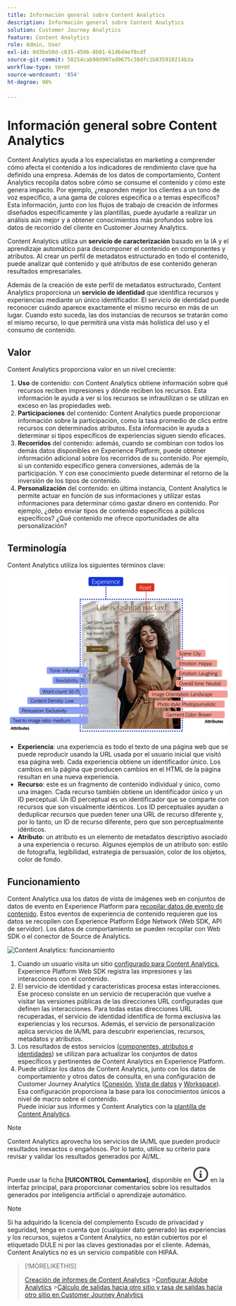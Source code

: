 ```yaml
---
title: Información general sobre Content Analytics
description: Información general sobre Content Analytics
solution: Customer Journey Analytics
feature: Content Analytics
role: Admin, User
exl-id: 0d3be50d-c635-459b-8b01-61d6d4ef0cdf
source-git-commit: 58254cab90d907ad9675c30dfc1b835910214b3a
workflow-type: tm+mt
source-wordcount: '854'
ht-degree: 96%

---
```


# Información general sobre Content Analytics

Content Analytics ayuda a los especialistas en marketing a comprender cómo afecta el contenido a los indicadores de rendimiento clave que ha definido una empresa. Además de los datos de comportamiento, Content Analytics recopila datos sobre cómo se consume el contenido y cómo este genera impacto. Por ejemplo, ¿responden mejor los clientes a un tono de voz específico, a una gama de colores específica o a temas específicos? Esta información, junto con los flujos de trabajo de creación de informes diseñados específicamente y las plantillas, puede ayudarle a realizar un análisis aún mejor y a obtener conocimientos más profundos sobre los datos de recorrido del cliente en Customer Journey Analytics.

Content Analytics utiliza un **servicio de caracterización** basado en la IA y el aprendizaje automático para descomponer el contenido en componentes y atributos. Al crear un perfil de metadatos estructurado en todo el contenido, puede analizar qué contenido y qué atributos de ese contenido generan resultados empresariales.

Además de la creación de este perfil de metadatos estructurado, Content Analytics proporciona un **servicio de identidad** que identifica recursos y experiencias mediante un único identificador. El servicio de identidad puede reconocer cuándo aparece exactamente el mismo recurso en más de un lugar. Cuando esto suceda, las dos instancias de recursos se tratarán como el mismo recurso, lo que permitirá una vista más holística del uso y el consumo de contenido.

## Valor

Content Analytics proporciona valor en un nivel creciente:

1. **Uso** de contenido: con Content Analytics obtiene información sobre qué recursos reciben impresiones y dónde reciben los recursos. Esta información le ayuda a ver si los recursos se infrautilizan o se utilizan en exceso en las propiedades web.
1. **Participaciones** del contenido: Content Analytics puede proporcionar información sobre la participación, como la tasa promedio de clics entre recursos con determinados atributos. Esta información le ayuda a determinar si tipos específicos de experiencias siguen siendo eficaces.
1. **Recorridos** del contenido: además, cuando se combinan con todos los demás datos disponibles en Experience Platform, puede obtener información adicional sobre los recorridos de su contenido. Por ejemplo, si un contenido específico genera conversiones, además de la participación. Y con ese conocimiento puede determinar el retorno de la inversión de los tipos de contenido.
1. **Personalización** del contenido: en última instancia, Content Analytics le permite actuar en función de sus informaciones y utilizar estas informaciones para determinar cómo gastar dinero en contenido. Por ejemplo, ¿debo enviar tipos de contenido específicos a públicos específicos? ¿Qué contenido me ofrece oportunidades de alta personalización?

## Terminología

Content Analytics utiliza los siguientes términos clave:

![Recursos y experiencias](/help/content-analytics/assets/content-analytics-experience-asset.png)

* **Experiencia**: una experiencia es todo el texto de una página web que se puede reproducir usando la URL usada por el usuario inicial que visitó esa página web. Cada experiencia obtiene un identificador único. Los cambios en la página que producen cambios en el HTML de la página resultan en una nueva experiencia.
* **Recurso**: este es un fragmento de contenido individual y único, como una imagen. Cada recurso también obtiene un identificador único y un ID perceptual. Un ID perceptual es un identificador que se comparte con recursos que son visualmente idénticos. Los ID perceptuales ayudan a deduplicar recursos que pueden tener una URL de recurso diferente y, por lo tanto, un ID de recurso diferente, pero que son perceptualmente idénticos.
* **Atributo**: un atributo es un elemento de metadatos descriptivo asociado a una experiencia o recurso. Algunos ejemplos de un atributo son: estilo de fotografía, legibilidad, estrategia de persuasión, color de los objetos, color de fondo.

## Funcionamiento

Content Analytics usa los datos de vista de imágenes web en conjuntos de datos de evento en Experience Platform para [recopilar datos de evento de contenido](config/datacollection.md). Estos eventos de experiencia de contenido requieren que los datos se recopilen con Experience Platform Edge Network (Web SDK, API de servidor). Los datos de comportamiento se pueden recopilar con Web SDK o el conector de Source de Analytics.

![Content Analytics: funcionamiento](assets/aca-overview.gif)

1. Cuando un usuario visita un sitio [configurado para Content Analytics](config/configuration.md), Experience Platform Web SDK registra las impresiones y las interacciones con el contenido.
1. El servicio de identidad y características procesa estas interacciones. Ese proceso consiste en un servicio de recuperación que vuelve a visitar las versiones públicas de las direcciones URL configuradas que definen las interacciones. Para todas estas direcciones URL recuperadas, el servicio de identidad identifica de forma exclusiva las experiencias y los recursos. Además, el servicio de personalización aplica servicios de IA/ML para descubrir experiencias, recursos, metadatos y atributos.
1. Los resultados de estos servicios ([componentes, atributos e identidades](/help/content-analytics/report/components.md)) se utilizan para actualizar los conjuntos de datos específicos y pertinentes de Content Analytics en Experience Platform.
1. Puede utilizar los datos de Content Analytics, junto con los datos de comportamiento y otros datos de consulta, en una configuración de Customer Journey Analytics ([Conexión](/help/connections/overview.md), [Vista de datos](/help/data-views/data-views.md) y [Workspace](/help/analysis-workspace/home.md)). Esa configuración proporciona la base para los conocimientos únicos a nivel de macro sobre el contenido. <br/>Puede iniciar sus informes y Content Analytics con la [plantilla de Content Analytics](/help/content-analytics/report/report.md#template).


>[!NOTE]
>
>Content Analytics aprovecha los servicios de IA/ML que pueden producir resultados inexactos o engañosos. Por lo tanto, utilice su criterio para revisar y validar los resultados generados por AI/ML.
>
>Puede usar la ficha **[!UICONTROL Comentarios]**, disponible en ![InfoOutline](/help/assets/icons/InfoOutline.svg) en la interfaz principal, para proporcionar comentarios sobre los resultados generados por inteligencia artificial o aprendizaje automático.
>

>[!NOTE]
>
>Si ha adquirido la licencia del complemento Escudo de privacidad y seguridad, tenga en cuenta que (cualquier dato generado) las experiencias y los recursos, sujetos a Content Analytics, no están cubiertos por el etiquetado DULE ni por las claves gestionadas por el cliente. Además, Content Analytics no es un servicio compatible con HIPAA.
>


>[!MORELIKETHIS]
>
>[Creación de informes de Content Analytics](report/report.md)
>&#x200B;>[Configurar Adobe Analytics](config/configuration.md)
>&#x200B;>[Cálculo de salidas hacia otro sitio y tasa de salidas hacia otro sitio en Customer Journey Analytics](https://experienceleaguecommunities.adobe.com/t5/adobe-analytics-blogs/calculating-bounces-amp-bounce-rate-in-adobe-customer-journey/ba-p/706446?profile.language=es#M454)
>

